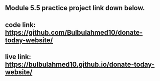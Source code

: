 ## Module 5.5 practice project link down below.

## code link: https://github.com/Bulbulahmed10/donate-today-website/

## live link:  https://bulbulahmed10.github.io/donate-today-website/


